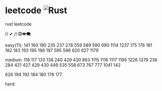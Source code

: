 # leetcode ![Rust](https://github.com/SmiteWindows/leetcode/workflows/CI/badge.svg)

rust leetcode

// ✔
// ❎👁‍🗨

easy(11): 141 160 190 235 237 278 559 589 590 690  1114 1237 
175 176 181 182 183 193 195 196 197 595 596 620 627
1179

medium: 116 117 133 138 240 429 430 863 1115 1116 1117 1195 1226 1379
236 284 421 427 429 430 449 535 558 673 767 777 1041 142

626 194 192 184 180 178 177 


hard: 